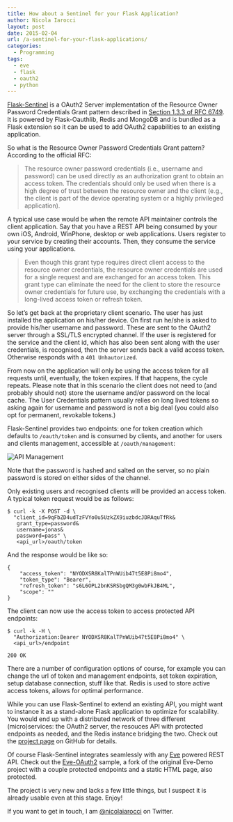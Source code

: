 ```yaml
---
title: How about a Sentinel for your Flask Application?
author: Nicola Iarocci
layout: post
date: 2015-02-04
url: /a-sentinel-for-your-flask-applications/
categories:
  - Programming
tags:
  - eve
  - flask
  - oauth2
  - python
---
```

[Flask-Sentinel][1] is a OAuth2 Server implementation of the Resource Owner Password Credentials Grant pattern described in [Section 1.3.3 of RFC 6749][2]. It is powered by Flask-Oauthlib, Redis and MongoDB and is bundled as a Flask extension so it can be used to add OAuth2 capabilities to an existing application.

So what is the Resource Owner Password Credentials Grant pattern? According to the official RFC:

> The resource owner password credentials (i.e., username and password) can be used directly as an authorization grant to obtain an access token. The credentials should only be used when there is a high degree of trust between the resource owner and the client (e.g., the client is part of the device operating system or a highly privileged application). 

A typical use case would be when the remote API maintainer controls the client application. Say that you have a REST API being consumed by your own iOS, Android, WinPhone, desktop or web applications. Users register to your service by creating their accounts. Then, they consume the service using your applications.

> Even though this grant type requires direct client access to the resource owner credentials, the resource owner credentials are used for a single request and are exchanged for an access token. This grant type can eliminate the need for the client to store the resource owner credentials for future use, by exchanging the credentials with a long-lived access token or refresh token. 

So let&#8217;s get back at the proprietary client scenario. The user has just installed the application on his/her device. On first run he/she is asked to provide his/her username and password. These are sent to the OAuth2 server through a SSL/TLS encrypted channel. If the user is registered for the service and the client id, which has also been sent along with the user credentials, is recognised, then the server sends back a valid access token. Otherwise responds with a `401 Unhautorized`.

From now on the application will only be using the access token for all requests until, eventually, the token expires. If that happens, the cycle repeats. Please note that in this scenario the client does not need to (and probably should not) store the username and/or password on the local cache. The User Credentials pattern usually relies on long lived tokens so asking again for username and password is not a big deal (you could also opt for permanent, revokable tokens.)

Flask-Sentinel provides two endpoints: one for token creation which defaults to `/oauth/token` and is consumed by clients, and another for users and clients management, accessible at `/oauth/management`:

<img src="http://i2.wp.com/raw.githubusercontent.com/nicolaiarocci/flask-sentinel/master/static/console.png?w=525&#038;ssl=1" alt="API Management" data-recalc-dims="1" />
  
Note that the password is hashed and salted on the server, so no plain password is stored on either sides of the channel.

Only existing users and recognised clients will be provided an access token. A typical token request would be as follows:

    $ curl -k -X POST -d \
      "client_id=9qFbZD4udTzFVYo0u5UzkZX9iuzbdcJDRAquTfRk&
       grant_type=password&
       username=jonas&
       password=pass" \
       <api_url>/oauth/token
    

And the response would be like so:

    {
        "access_token": "NYODXSR8KalTPnWUib47t5E8Pi8mo4", 
        "token_type": "Bearer", 
        "refresh_token": "s6L6OPL2bnKSRSbgQM3g0wbFkJB4ML", 
        "scope": ""
    }
    

The client can now use the access token to access protected API endpoints:

    $ curl -k -H \
      "Authorization:Bearer NYODXSR8KalTPnWUib47t5E8Pi8mo4" \
      <api_url>/endpoint
    
    200 OK
    

There are a number of configuration options of course, for example you can change the url of token and management endpoints, set token expiration, setup database connection, stuff like that. Redis is used to store active access tokens, allows for optimal performance.

While you can use Flask-Sentinel to extend an existing API, you might want to instance it as a stand-alone Flask application to optimize for scalability. You would end up with a distributed network of three different (micro)services: the OAuth2 server, the resouces API with protected endpoints as needed, and the Redis instance bridging the two. Check out the [project page][1] on GitHub for details.

Of course Flask-Sentinel integrates seamlessly with any [Eve][3] powered REST API. Check out the [Eve-OAuth2][4] sample, a fork of the original Eve-Demo project with a couple protected endpoints and a static HTML page, also protected.

The project is very new and lacks a few little things, but I suspect it is already usable even at this stage. Enjoy!

If you want to get in touch, I am [@nicolaiarocci][5] on Twitter.

 [1]: https://github.com/nicolaiarocci/flask-sentinel
 [2]: http://tools.ietf.org/html/rfc6749#section-1.3.3
 [3]: http://python-eve.org
 [4]: https://github.com/nicolaiarocci/eve-oauth2
 [5]: http://twitter.com/nicolaiarocci
